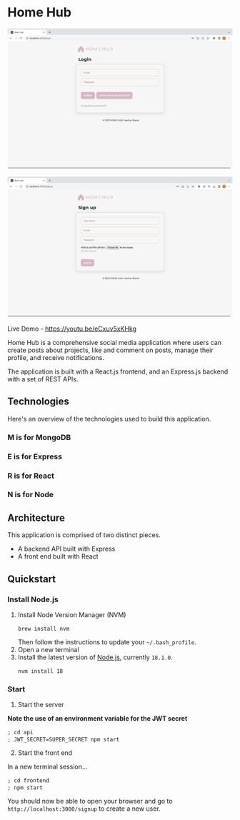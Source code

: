 # Home Hub 

![Login](/public/images/Login.png)

![Signup](/public/images/Signup.png)

Live Demo -  https://youtu.be/eCxuv5xKHkg

Home Hub is a comprehensive social media application where users can create posts about projects, like and comment on posts, manage their profile, and receive notifications.

The application is built with a React.js frontend, and an Express.js backend with a set of REST APIs.


## Technologies

Here's an overview of the technologies used to build this  application. 

### **M** is for MongoDB

### **E** is for Express

### **R** is for React

### **N** is for Node

## Architecture

This application is comprised of two distinct pieces.

- A backend API built with Express
- A front end built with React

## Quickstart

### Install Node.js

1. Install Node Version Manager (NVM)
   ```
   brew install nvm
   ```
   Then follow the instructions to update your `~/.bash_profile`.
2. Open a new terminal
3. Install the latest version of [Node.js](https://nodejs.org/en/), currently `18.1.0`.
   ```
   nvm install 18
   ```

### Start

1. Start the server

  **Note the use of an environment variable for the JWT secret**

   ```
   ; cd api
   ; JWT_SECRET=SUPER_SECRET npm start
   ```
2. Start the front end

  In a new terminal session...

  ```
  ; cd frontend
  ; npm start
  ```

You should now be able to open your browser and go to `http://localhost:3000/signup` to create a new user.
